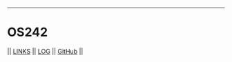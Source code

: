 ---

# OS242

|| [LINKS](LINKS/) || [LOG](TXT/mylog.txt) || [GitHub](https://github.com/papaChick/os242) ||

